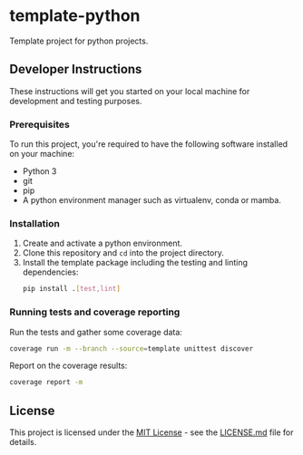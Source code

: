 # template-python

Template project for python projects.

## Developer Instructions

These instructions will get you started on your local machine for development and testing purposes.

### Prerequisites

To run this project, you're required to have the following software installed on your machine:

* Python 3
* git
* pip
* A python environment manager such as virtualenv, conda or mamba.

### Installation

1. Create and activate a python environment.
2. Clone this repository and `cd` into the project directory.
3. Install the template package including the testing and linting dependencies:
    ```bash
    pip install .[test,lint]
    ```

### Running tests and coverage reporting

Run the tests and gather some coverage data:

```bash
coverage run -m --branch --source=template unittest discover
```
Report on the coverage results:

```bash
coverage report -m
```

## License

This project is licensed under the [MIT License](https://opensource.org/license/MIT) - see the [LICENSE.md](LICENSE.md)
file for details.
